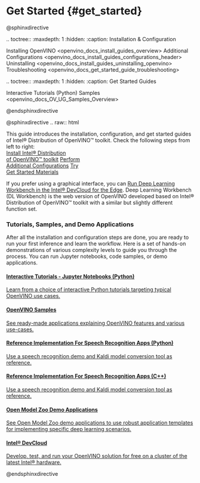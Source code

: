 # Get Started {#get_started}

@sphinxdirective

.. toctree::
   :maxdepth: 1
   :hidden:
   :caption: Installation & Configuration
   
   Installing OpenVINO <openvino_docs_install_guides_overview>
   Additional Configurations <openvino_docs_install_guides_configurations_header>
   Uninstalling <openvino_docs_install_guides_uninstalling_openvino>
   Troubleshooting <openvino_docs_get_started_guide_troubleshooting>
   
.. toctree::
   :maxdepth: 1
   :hidden:
   :caption: Get Started Guides
   
   Interactive Tutorials (Python) <tutorials>
   Samples <openvino_docs_OV_UG_Samples_Overview>


@endsphinxdirective
 
@sphinxdirective
.. raw:: html

   <link rel="stylesheet" type="text/css" href="_static/css/getstarted_style.css">
   
   <p id="GSG_introtext">This guide introduces the installation, configuration, and get started guides of Intel® Distribution of OpenVINO™ toolkit. Check the following steps from left to right:<br />
     <a href="openvino_docs_install_guides_overview.html" >Install Intel® Distribution<br/>of OpenVINO™ toolkit</a>
     <a href="openvino_docs_install_guides_configurations_header.html" >Perform <br/>Additional Configurations</a>
     <a href="#get-started-tutorials" >Try <br/>Get Started Materials</a>
   </p>

   <p>If you prefer using a graphical interface, you can <a href="workbench_docs_Workbench_DG_Start_DL_Workbench_in_DevCloud.html" >Run Deep Learning Workbench in the Intel® DevCloud for the Edge</a>.  Deep Learning Workbench (DL Workbench) is the web version of OpenVINO developed based on Intel® Distribution of OpenVINO™ toolkit with a similar but slightly different function set.</li>
   </p>
   <div style="clear:both;"> </div> 
   
   <!--
   <p>If you are using Intel® Processor Graphics, Intel® Vision Accelerator Design with Intel® Movidius™ VPUs, Intel® Neural Compute Stick 2 or Intel® Gaussian &amp; Neural Accelerator (GNA), please check the additional configurations for them accordingly: <a href="openvino_docs_install_guides_configurations_for_intel_gpu.html" >Configurations for GPU</a>, <a href="openvino_docs_install_guides_installing_openvino_ivad_vpu.html" >Configurations for VPU</a>, <a href="openvino_docs_install_guides_configurations_for_ncs2.html" >Configurations for NCS2</a> or <a href="openvino_docs_install_guides_configurations_for_intel_gna.html" >Configurations for GNA</a>.
   </p>
   -->
   
   <h3><a name="get-started-tutorials">Tutorials, Samples, and Demo Applications</a></h3>
   
   <p>After all the installation and configuration steps are done, you are ready to run your first inference and learn the workflow. Here is a set of hands-on demonstrations of various complexity levels to guide you through the process. You can run Jupyter notebooks, code samples, or demo applications.</p>
 
   <div id="GSG_nextstepchoice">
     <a href="tutorials.html" >
        <h4>Interactive Tutorials - Jupyter Notebooks (Python) </h4>
        <p>Learn from a choice of interactive Python tutorials targeting typical OpenVINO use cases.</p>
     </a> 		
     <a href="openvino_docs_OV_UG_Samples_Overview.html" >
        <h4>OpenVINO Samples	</h4>
        <p>See ready-made applications explaining OpenVINO features and various use-cases.		</p>
     </a> 
     <a href="openvino_inference_engine_ie_bridges_python_sample_speech_sample_README.html" >
        <h4>Reference Implementation For Speech Recognition Apps (Python)</h4>
        <p>Use a speech recognition demo and Kaldi model conversion tool as reference. </p>
     </a>
     <a href="openvino_inference_engine_samples_speech_sample_README.html" >
        <h4>Reference Implementation For Speech Recognition Apps (C++)</h4>
        <p>Use a speech recognition demo and Kaldi model conversion tool as reference. </p>
     </a>
     <a href="omz_demos.html" >
        <h4>Open Model Zoo Demo Applications</h4>
        <p>See Open Model Zoo demo applications to use robust application templates for implementing specific deep learning scenarios. </p>
     </a>
     <a href="http://devcloud.intel.com/edge/" >
        <h4>Intel® DevCloud 	</h4>
        <p>Develop, test, and run your OpenVINO solution for free on a cluster of the latest Intel® hardware. </p>
     </a> 
   </div>
   <div style="clear:both;"> </div>

@endsphinxdirective